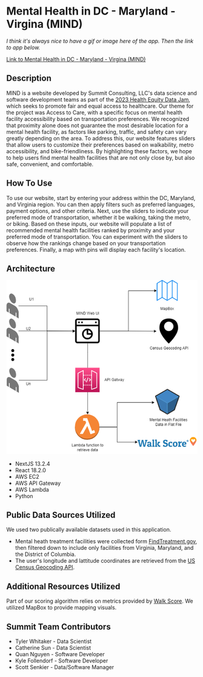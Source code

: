 # Mental Health in DC - Maryland - Virgina (MIND)
*I think it's always nice to have a gif or image here of the app. Then the link to app below.* <br>

[Link to Mental Health in DC - Maryland - Virgina (MIND)](https://mind.summitllc.us/)
## Description
MIND is a website developed by Summit Consulting, LLC's data science and software development teams as part of the [2023 Health Equity Data Jam](https://healthdata.gov/stories/s/Health-Equity-DataJam-Homepage-2023/nqx6-g6vz), which seeks to promote fair and equal access to healthcare. Our theme for the project was Access to Care, with a specific focus on mental health facility accessibility based on transportation preferences. We recognized that proximity alone does not guarantee the most desirable location for a mental health facility, as factors like parking, traffic, and safety can vary greatly depending on the area. To address this, our website features sliders that allow users to customize their preferences based on walkability, metro accessibility, and bike-friendliness. By highlighting these factors, we hope to help users find mental health facilities that are not only close by, but also safe, convenient, and comfortable.

## How To Use
To use our website, start by entering your address within the DC, Maryland, and Virginia region. You can then apply filters such as preferred languages, payment options, and other criteria. Next, use the sliders to indicate your preferred mode of transportation, whether it be walking, taking the metro, or biking. Based on these inputs, our website will populate a list of recommended mental health facilities ranked by proximity and your preferred mode of transportation. You can experiment with the sliders to observe how the rankings change based on your transportation preferences. Finally, a map with pins will display each facility's location.

## Architecture
![Architecture Diagram of MIND web application](img/HealthEquityDataJam2023.png)
- NextJS 13.2.4
- React 18.2.0
- AWS EC2
- AWS API Gateway
- AWS Lambda
- Python

## Public Data Sources Utilized
We used two publically available datasets used in this application. 
- Mental heath treatment facilities were collected form [FindTreatment.gov](https://www.findtreatment.gov), then filtered down to include only facilities from Virginia, Maryland, and the District of Columbia.
- The user's longitude and lattitude coordinates are retrieved from the [US Census Geocoding API](https://geocoding.geo.census.gov/geocoder/).

## Additional Resources Utilized
Part of our scoring algorithm relies on metrics provided by [Walk Score](https://www.walkscore.com/). We utilized MapBox to provide mapping visuals. 


## Summit Team Contributors
- Tyler Whitaker - Data Scientist
- Catherine Sun - Data Scientist
- Quan Nguyen - Software Developer
- Kyle Follendorf - Software Developer
- Scott Senkier - Data/Software Manager